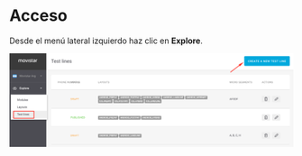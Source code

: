 # Acceso

Desde el menú lateral izquierdo haz clic en **Explore**.

![](../.gitbook/assets/image%20%2852%29.png)

